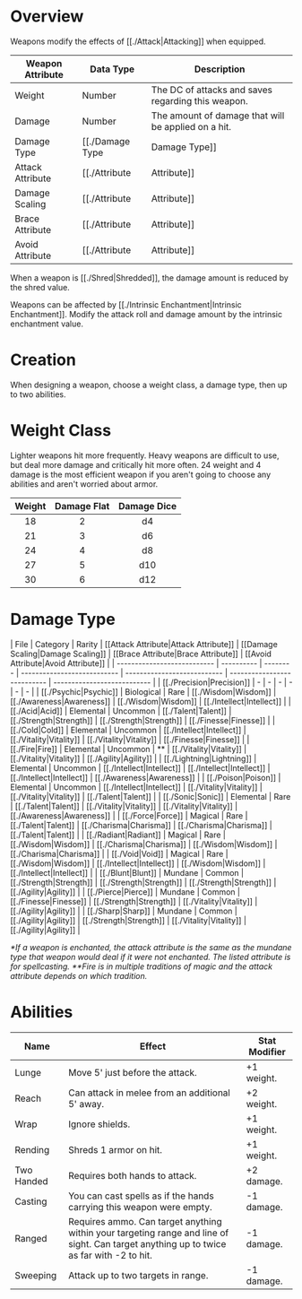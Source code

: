 # Overview

Weapons modify the effects of [[./Attack|Attacking]] when equipped.

|Weapon Attribute|Data Type|Description|
|---|---|---|
|Weight|Number|The DC of attacks and saves regarding this weapon.|
|Damage|Number|The amount of damage that will be applied on a hit.|
|Damage Type|[[./Damage Type|Damage Type]]|The type of damage that will be applied on a hit.|
|Attack Attribute|[[./Attribute|Attribute]]|The attribute used for skill checks when attacking with this weapon.|
|Damage Scaling|[[./Attribute|Attribute]]|The attribute used for [[./Damage Scaling|Damage Scaling]] when attacking with this weapon.|
|Brace Attribute|[[./Attribute|Attribute]]|The attribute used when blocking attacks made by this weapon.|
|Avoid Attribute|[[./Attribute|Attribute]]|The attribute used when dodging attacks made by this weapon.|

When a weapon is [[./Shred|Shredded]], the damage amount is reduced by the shred value.

Weapons can be affected by [[./Intrinsic Enchantment|Intrinsic Enchantment]]. Modify the attack roll and damage amount by the intrinsic enchantment value.

# Creation

When designing a weapon, choose a weight class, a damage type, then up to two abilities.

# Weight Class

Lighter weapons hit more frequently. Heavy weapons are difficult to use, but deal more damage and critically hit more often. 24 weight and 4 damage is the most efficient weapon if you aren't going to choose any abilities and aren't worried about armor.

|Weight|Damage Flat|Damage Dice|
|:-:|:-:|:-:|
|18|2|d4|
|21|3|d6|
|24|4|d8|
|27|5|d10|
|30|6|d12|

# Damage Type
| File                        | Category   | Rarity   | [[Attack Attribute|Attack Attribute]]        | [[Damage Scaling|Damage Scaling]]          | [[Brace Attribute|Brace Attribute]]         | [[Avoid Attribute|Avoid Attribute]]         |
| --------------------------- | ---------- | -------- | --------------------------- | --------------------------- | --------------------------- | --------------------------- |
| [[./Precision\|Precision]] | \-         | \-       | \-                          | \-                          | \-                          | \-                          |
| [[./Psychic\|Psychic]]     | Biological | Rare     | [[./Wisdom\|Wisdom]]       | [[./Awareness\|Awareness]] | [[./Wisdom\|Wisdom]]       | [[./Intellect\|Intellect]] |
| [[./Acid\|Acid]]           | Elemental  | Uncommon | [[./Talent\|Talent]]       | [[./Strength\|Strength]]   | [[./Strength\|Strength]]   | [[./Finesse\|Finesse]]     |
| [[./Cold\|Cold]]           | Elemental  | Uncommon | [[./Intellect\|Intellect]] | [[./Vitality\|Vitality]]   | [[./Vitality\|Vitality]]   | [[./Finesse\|Finesse]]     |
| [[./Fire\|Fire]]           | Elemental  | Uncommon | \*\*                        | [[./Vitality\|Vitality]]   | [[./Vitality\|Vitality]]   | [[./Agility\|Agility]]     |
| [[./Lightning\|Lightning]] | Elemental  | Uncommon | [[./Intellect\|Intellect]] | [[./Intellect\|Intellect]] | [[./Intellect\|Intellect]] | [[./Awareness\|Awareness]] |
| [[./Poison\|Poison]]       | Elemental  | Uncommon | [[./Intellect\|Intellect]] | [[./Vitality\|Vitality]]   | [[./Vitality\|Vitality]]   | [[./Talent\|Talent]]       |
| [[./Sonic\|Sonic]]         | Elemental  | Rare     | [[./Talent\|Talent]]       | [[./Vitality\|Vitality]]   | [[./Vitality\|Vitality]]   | [[./Awareness\|Awareness]] |
| [[./Force\|Force]]         | Magical    | Rare     | [[./Talent\|Talent]]       | [[./Charisma\|Charisma]]   | [[./Charisma\|Charisma]]   | [[./Talent\|Talent]]       |
| [[./Radiant\|Radiant]]     | Magical    | Rare     | [[./Wisdom\|Wisdom]]       | [[./Charisma\|Charisma]]   | [[./Wisdom\|Wisdom]]       | [[./Charisma\|Charisma]]   |
| [[./Void\|Void]]           | Magical    | Rare     | [[./Wisdom\|Wisdom]]       | [[./Intellect\|Intellect]] | [[./Wisdom\|Wisdom]]       | [[./Intellect\|Intellect]] |
| [[./Blunt\|Blunt]]         | Mundane    | Common   | [[./Strength\|Strength]]   | [[./Strength\|Strength]]   | [[./Strength\|Strength]]   | [[./Agility\|Agility]]     |
| [[./Pierce\|Pierce]]       | Mundane    | Common   | [[./Finesse\|Finesse]]     | [[./Strength\|Strength]]   | [[./Vitality\|Vitality]]   | [[./Agility\|Agility]]     |
| [[./Sharp\|Sharp]]         | Mundane    | Common   | [[./Agility\|Agility]]     | [[./Strength\|Strength]]   | [[./Vitality\|Vitality]]   | [[./Agility\|Agility]]     |

*\*If a weapon is enchanted, the attack attribute is the same as the mundane type that weapon would deal if it were not enchanted. The listed attribute is for spellcasting.
\*\*Fire is in multiple traditions of magic and the attack attribute depends on which tradition.*
# Abilities

|Name|Effect|Stat Modifier|
|---|---|---|
|Lunge|Move 5' just before the attack.|+1 weight.|
|Reach|Can attack in melee from an additional 5' away.|+2 weight.|
|Wrap|Ignore shields.|+1 weight.|
|Rending|Shreds 1 armor on hit.|+1 weight.|
|Two Handed|Requires both hands to attack.|+2 damage.|
|Casting|You can cast spells as if the hands carrying this weapon were empty.|-1 damage.|
|Ranged|Requires ammo. Can target anything within your targeting range and line of sight. Can target anything up to twice as far with -2 to hit.|-1 damage.|
|Sweeping|Attack up to two targets in range.|-1 damage.|


